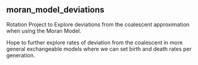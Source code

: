 moran_model_deviations
----------------------

Rotation Project to Explore deviations from the 
coalescent approximation when using the Moran Model. 

Hope to further explore rates of deviation from the coalescent in more general exchangeable models where we can set birth and death rates per generation. 
 













